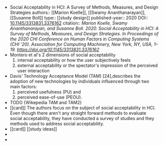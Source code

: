- Social Acceptability in HCI: A Survey of Methods, Measures, and Design Strategies
  authors:: [[Marion Koelle]], [[Swamy Ananthanarayan]], [[Susanne Boll]]
  type:: [[study design]]
  published-year:: 2020
  DOI:: [10.1145/3313831.3376162](http://dx.doi.org/10.1145/3313831.3376162) 
  citation:: *Marion Koelle, Swamy Ananthanarayan, and Susanne Boll. 2020. Social Acceptability in HCI: A Survey of Methods, Measures, and Design Strategies. In Proceedings of the 2020 CHI Conference on Human Factors in Computing Systems (CHI '20). Association for Computing Machinery, New York, NY, USA, 1–19. https://doi.org/10.1145/3313831.3376162*
- Montero et al's 2 dimensions of social acceptability
  1. internal acceptability or how the user subjectively feels
  2. external acceptability or the spectator's impression of the perceived user interaction
- Davis’ Technology Acceptance Model (TAM) [24],describes the adoption of new technologies by individuals influenced through two main factors: 
  1. perceived usefulness (PU) and 
  2.  perceived ease-of-use (PEOU).
- TODO {Wikepedia TAM and TAM2}
- [[card]] The authors focus on the subject of social acceptability in HCI. Even though there aren't any straight forward methods to evaluate social acceptability, they have conducted a survey of studies and they methods used to address social acceptability.
- [[card]] [[study ideas]]
-
-